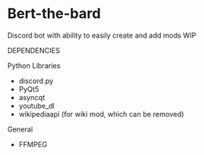 # Bert-the-bard
 Discord bot with ability to easily create and add mods
 WIP  
 


DEPENDENCIES

Python Libraries
- discord.py
- PyQt5
- asyncqt
- youtube_dl
- wikipediaapi (for wiki mod, which can be removed)

General
- FFMPEG


